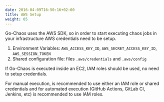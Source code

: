 ```yaml
---
date: 2016-04-09T16:50:16+02:00
title: AWS Setup
weight: 05
---
```

Go-Chaos uses the AWS SDK, so in order to start executing chaos jobs in your infrastructure
AWS credentials need to be setup. 
1. Environment Variables: `AWS_ACCESS_KEY_ID`, `AWS_SECRET_ACCESS_KEY_ID`, `AWS_SESSION_TOKEN`
2. Shared configuration file: files `.aws/credentials` and `.aws/config`

If Go-Chaos is executed inside an EC2, IAM roles should be used, no need to setup credentials. 

For manual execution, is recommended to use either an IAM role or shared credentials and for
automated execution (GitHub Actions, GitLab CI, Jenkins, etc) is recommended to use IAM roles. 